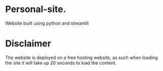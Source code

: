 # Personal-site.
Website built using python and streamlit
# Disclaimer

The website is deployed on a free hosting website, as such when loading the site it will take up 20 seconds to load the content.
